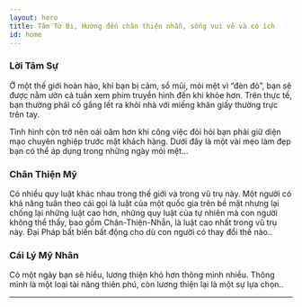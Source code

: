 ```yaml
---
layout: hero
title: Tâm Từ Bi, Hướng đến chân thiện nhẫn, sống vui vẻ và có ích
id: home
---
```


<section class="light home-section">
  <div class="marketing-row">
    <div class="marketing-col">
      <h3>Lời Tâm Sự</h3>
      <p>Ở một thế giới hoàn hảo, khi bạn bị cảm, sổ mũi, mỏi mệt vì “đèn đỏ”, bạn sẽ được nằm ườn cả tuần xem phim truyền hình đến khi khỏe hơn. Trên thực tế, bạn thường phải cố gắng lết ra khỏi nhà với miếng khăn giấy thường trực trên tay.</p>
      <p>Tình hình còn trở nên oái oăm hơn khi công việc đòi hỏi bạn phải giữ diện mạo chuyên nghiệp trước mặt khách hàng. Dưới đây là một vài mẹo làm đẹp bạn có thể áp dụng trong những ngày mỏi mệt...</p>
    </div>
    <div class="marketing-col">
      <h3>Chân Thiện Mỹ</h3>
      <p>Có nhiều quy luật khác nhau trong thế giới và trong vũ trụ này. Một người có khả năng tuân theo cái gọi là luật của một quốc gia trên bề mặt nhưng lại chống lại những luật cao hơn, những quy luật của tự nhiên mà con người không thể thấy, bao gồm Chân-Thiện-Nhẫn, là luật cao nhất trong vũ trụ này. Đại Pháp bất biến bất động cho dù con người có thay đổi thế nào..</p>
    </div>
    <div class="marketing-col">
      <h3>Cái Lý Mỹ Nhân</h3>
      <p>Có một ngày bạn sẽ hiểu, lương thiện khó hơn thông minh nhiều. Thông minh là một loại tài năng thiên phú, còn lương thiện lại là một sự lựa chọn..</p>
    </div>
  </div>
</section>
<hr class="home-divider" />
<section style="display:none" class="home-section">
  <div style="display:none" id="examples">
    <div style="display:none" class="example">
      <h3>A Simple Component</h3>
      <p>
        React components implement a `render()` method that takes input data and
        returns what to display. This example uses an XML-like syntax called
        JSX. Input data that is passed into the component can be accessed by
        `render()` via `this.props`.
      </p>
      <p>
        <strong>JSX is optional and not required to use React.</strong>
        Try the
        <a href="http://babeljs.io/repl#?babili=false&browsers=&build=&builtIns=false&code_lz=MYGwhgzhAEASCmIQHsCy8pgOb2vAHgC7wB2AJjAErxjCEB0AwsgLYAOyJph0A3gFABIAE6ky8YQAoAlHyEj4hAK7CS0ADxkAlgDcAfAiTI-hABZaI9NsORtLJMC3gBfdQHpt-gNxDn_P_zUtIQAIgDyqPSi5BKS6oYo6Jg40A5OALwARCHwOlokmdBuegA00CzISiSEAHLI4tJeQA&debug=false&circleciRepo=&evaluate=false&lineWrap=false&presets=react&prettier=true&targets=&version=6.26.0">Babel REPL</a>
        to see the raw JavaScript code produced by the JSX compilation step.
      </p>
      <div style="display:none" id="helloExample"></div>
    </div>
    <div class="example">
      <h3>A Stateful Component</h3>
      <p>
        In addition to taking input data (accessed via `this.props`), a
        component can maintain internal state data (accessed via `this.state`).
        When a component's state data changes, the rendered markup will be
        updated by re-invoking `render()`.
      </p>
      <div style="display:none" id="timerExample" ></div>
    </div>
    <div class="example">
      <h3>An Application</h3>
      <p>
        Using `props` and `state`, we can put together a small Todo application.
        This example uses `state` to track the current list of items as well as
        the text that the user has entered. Although event handlers appear to be
        rendered inline, they will be collected and implemented using event
        delegation.
      </p>
      <div style="display:none" id="todoExample"></div>
    </div>
    <div class="example">
      <h3>A Component Using External Plugins</h3>
      <p>
        React is flexible and provides hooks that allow you to interface with
        other libraries and frameworks. This example uses <strong>remarkable</strong>, an
        external Markdown library, to convert the textarea's value in real time.
      </p>
      <div style="display:none" id="markdownExample"></div>
    </div>
  </div>
</section>
